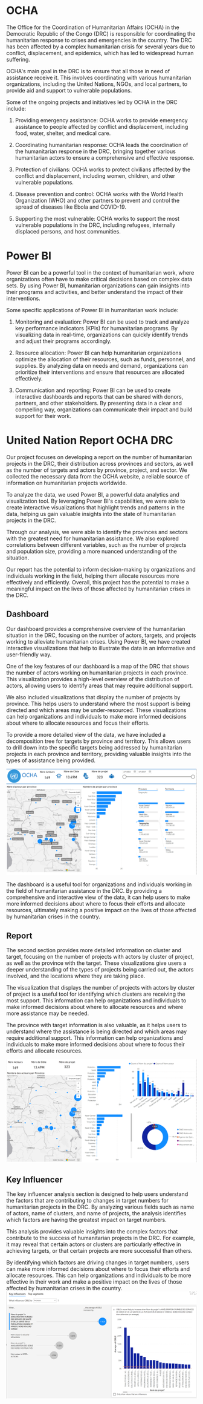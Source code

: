 
# OCHA
The Office for the Coordination of Humanitarian Affairs (OCHA) in the Democratic Republic of the Congo (DRC) is responsible for coordinating the humanitarian response to crises and emergencies in the country. The DRC has been affected by a complex humanitarian crisis for several years due to conflict, displacement, and epidemics, which has led to widespread human suffering.

OCHA's main goal in the DRC is to ensure that all those in need of assistance receive it. This involves coordinating with various humanitarian organizations, including the United Nations, NGOs, and local partners, to provide aid and support to vulnerable populations.

Some of the ongoing projects and initiatives led by OCHA in the DRC include:

1. Providing emergency assistance: OCHA works to provide emergency assistance to people affected by conflict and displacement, including food, water, shelter, and medical care.

2. Coordinating humanitarian response: OCHA leads the coordination of the humanitarian response in the DRC, bringing together various humanitarian actors to ensure a comprehensive and effective response.

3. Protection of civilians: OCHA works to protect civilians affected by the conflict and displacement, including women, children, and other vulnerable populations.
 
4. Disease prevention and control: OCHA works with the World Health Organization (WHO) and other partners to prevent and control the spread of diseases like Ebola and COVID-19.

5. Supporting the most vulnerable: OCHA works to support the most vulnerable populations in the DRC, including refugees, internally displaced persons, and host communities.

# Power BI 
Power BI can be a powerful tool in the context of humanitarian work, where organizations often have to make critical decisions based on complex data sets. By using Power BI, humanitarian organizations can gain insights into their programs and activities, and better understand the impact of their interventions.

Some specific applications of Power BI in humanitarian work include:

1. Monitoring and evaluation: Power BI can be used to track and analyze key performance indicators (KPIs) for humanitarian programs. By visualizing data in real-time, organizations can quickly identify trends and adjust their programs accordingly.

2. Resource allocation: Power BI can help humanitarian organizations optimize the allocation of their resources, such as funds, personnel, and supplies. By analyzing data on needs and demand, organizations can prioritize their interventions and ensure that resources are allocated effectively.

3. Communication and reporting: Power BI can be used to create interactive dashboards and reports that can be shared with donors, partners, and other stakeholders. By presenting data in a clear and compelling way, organizations can communicate their impact and build support for their work.

# United Nation Report OCHA DRC
Our project focuses on developing a report on the number of humanitarian projects in the DRC, their distribution across provinces and sectors, as well as the number of targets and actors by province, project, and sector. We collected the necessary data from the OCHA website, a reliable source of information on humanitarian projects worldwide.

To analyze the data, we used Power BI, a powerful data analytics and visualization tool. By leveraging Power BI's capabilities, we were able to create interactive visualizations that highlight trends and patterns in the data, helping us gain valuable insights into the state of humanitarian projects in the DRC.

Through our analysis, we were able to identify the provinces and sectors with the greatest need for humanitarian assistance. We also explored correlations between different variables, such as the number of projects and population size, providing a more nuanced understanding of the situation.

Our report has the potential to inform decision-making by organizations and individuals working in the field, helping them allocate resources more effectively and efficiently. Overall, this project has the potential to make a meaningful impact on the lives of those affected by humanitarian crises in the DRC.

## Dashboard
Our dashboard provides a comprehensive overview of the humanitarian situation in the DRC, focusing on the number of actors, targets, and projects working to alleviate humanitarian crises. Using Power BI, we have created interactive visualizations that help to illustrate the data in an informative and user-friendly way.

One of the key features of our dashboard is a map of the DRC that shows the number of actors working on humanitarian projects in each province. This visualization provides a high-level overview of the distribution of actors, allowing users to identify areas that may require additional support.

We also included visualizations that display the number of projects by province. This helps users to understand where the most support is being directed and which areas may be under-resourced. These visualizations can help organizations and individuals to make more informed decisions about where to allocate resources and focus their efforts.

To provide a more detailed view of the data, we have included a decomposition tree for targets by province and territory. This allows users to drill down into the specific targets being addressed by humanitarian projects in each province and territory, providing valuable insights into the types of assistance being provided.

![Dashboard](./Pictures/Dashboard.png)


The dashboard is a useful tool for organizations and individuals working in the field of humanitarian assistance in the DRC. By providing a comprehensive and interactive view of the data, it can help users to make more informed decisions about where to focus their efforts and allocate resources, ultimately making a positive impact on the lives of those affected by humanitarian crises in the country.

## Report 
The second section provides more detailed information on cluster and target, focusing on the number of projects with actors by cluster of project, as well as the province with the target. These visualizations give users a deeper understanding of the types of projects being carried out, the actors involved, and the locations where they are taking place.

The visualization that displays the number of projects with actors by cluster of project is a useful tool for identifying which clusters are receiving the most support. This information can help organizations and individuals to make informed decisions about where to allocate resources and where more assistance may be needed.

The province with target information is also valuable, as it helps users to understand where the assistance is being directed and which areas may require additional support. This information can help organizations and individuals to make more informed decisions about where to focus their efforts and allocate resources.

![Report](./Pictures/Report.png)

## Key Influencer 
The key influencer analysis section is designed to help users understand the factors that are contributing to changes in target numbers for humanitarian projects in the DRC. By analyzing various fields such as name of actors, name of clusters, and name of projects, the analysis identifies which factors are having the greatest impact on target numbers.

This analysis provides valuable insights into the complex factors that contribute to the success of humanitarian projects in the DRC. For example, it may reveal that certain actors or clusters are particularly effective in achieving targets, or that certain projects are more successful than others.

By identifying which factors are driving changes in target numbers, users can make more informed decisions about where to focus their efforts and allocate resources. This can help organizations and individuals to be more effective in their work and make a positive impact on the lives of those affected by humanitarian crises in the country.
![Key Influancer](./Pictures/KI.png)
